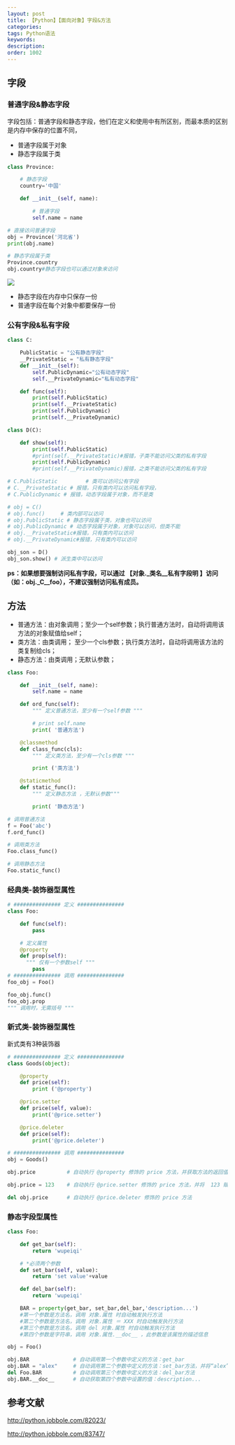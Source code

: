 ```yaml
---
layout: post
title: 【Python】【面向对象】字段&方法
categories:
tags: Python语法
keywords:
description:
order: 1002
---
```


## 字段
### 普通字段&静态字段
字段包括：普通字段和静态字段，他们在定义和使用中有所区别，而最本质的区别是内存中保存的位置不同，

- 普通字段属于对象
- 静态字段属于类

```py
class Province:

    # 静态字段
    country='中国'

    def __init__(self, name):

        # 普通字段
        self.name = name

# 直接访问普通字段
obj = Province('河北省')
print(obj.name)

# 静态字段属于类
Province.country
obj.country#静态字段也可以通过对象来访问
```

<img src='http://www.guofei.site/public/postimg2/pythonoop1.jpg'>  

- 静态字段在内存中只保存一份
- 普通字段在每个对象中都要保存一份

### 公有字段&私有字段

```py
class C:

    PublicStatic = "公有静态字段"
    __PrivateStatic = "私有静态字段"
    def __init__(self):
        self.PublicDynamic="公有动态字段"
        self.__PrivateDynamic="私有动态字段"

    def func(self):
        print(self.PublicStatic)
        print(self.__PrivateStatic)
        print(self.PublicDynamic)
        print(self.__PrivateDynamic)

class D(C):

    def show(self):
        print(self.PublicStatic)
        #print(self.__PrivateStatic)#报错，子类不能访问父类的私有字段
        print(self.PublicDynamic)
        #print(self.__PrivateDynamic)报错，之类不能访问父类的私有字段

# C.PublicStatic         # 类可以访问公有字段
# C.__PrivateStatic # 报错，只有类内可以访问私有字段，
# C.PublicDynamic # 报错，动态字段属于对象，而不是类

# obj = C()
# obj.func()     # 类内部可以访问
# obj.PublicStatic # 静态字段属于类，对象也可以访问
# obj.PublicDynamic # 动态字段属于对象，对象可以访问，但类不能
# obj.__PrivateStatic#报错，只有类内可以访问
# obj.__PrivateDynamic#报错，只有类内可以访问

obj_son = D()
obj_son.show() # 派生类中可以访问

```

**ps：如果想要强制访问私有字段，可以通过 【对象._类名__私有字段明 】访问（如：obj._C__foo），不建议强制访问私有成员。**  



## 方法

- 普通方法：由对象调用；至少一个self参数；执行普通方法时，自动将调用该方法的对象赋值给self；
- 类方法：由类调用； 至少一个cls参数；执行类方法时，自动将调用该方法的类复制给cls；
- 静态方法：由类调用；无默认参数；

```py
class Foo:

    def __init__(self, name):
        self.name = name

    def ord_func(self):
        """ 定义普通方法，至少有一个self参数 """

        # print self.name
        print( '普通方法')

    @classmethod
    def class_func(cls):
        """ 定义类方法，至少有一个cls参数 """

        print ('类方法')

    @staticmethod
    def static_func():
        """ 定义静态方法 ，无默认参数"""

        print( '静态方法')

# 调用普通方法
f = Foo('abc')
f.ord_func()

# 调用类方法
Foo.class_func()

# 调用静态方法
Foo.static_func()
```


### 经典类-装饰器型属性
```py
# ############### 定义 ###############
class Foo:

    def func(self):
        pass

    # 定义属性
    @property
    def prop(self):
      """ 仅有一个参数self """
        pass
# ############### 调用 ###############
foo_obj = Foo()

foo_obj.func()
foo_obj.prop   
""" 调用时，无需括号 """
```

### 新式类-装饰器型属性

新式类有3种装饰器

```py
# ############### 定义 ###############
class Goods(object):

    @property
    def price(self):
        print ('@property')

    @price.setter
    def price(self, value):
        print('@price.setter')

    @price.deleter
    def price(self):
        print('@price.deleter')

# ############### 调用 ###############
obj = Goods()

obj.price          # 自动执行 @property 修饰的 price 方法，并获取方法的返回值

obj.price = 123    # 自动执行 @price.setter 修饰的 price 方法，并将  123 赋值给方法的参数

del obj.price      # 自动执行 @price.deleter 修饰的 price 方法
```

### 静态字段型属性

```py
class Foo:

    def get_bar(self):
        return 'wupeiqi'

    # *必须两个参数
    def set_bar(self, value):
        return 'set value'+value

    def del_bar(self):
        return 'wupeiqi'

    BAR = property(get_bar, set_bar,del_bar,'description...')
    #第一个参数是方法名，调用 对象.属性 时自动触发执行方法
    #第二个参数是方法名，调用 对象.属性 ＝ XXX 时自动触发执行方法
    #第三个参数是方法名，调用 del 对象.属性 时自动触发执行方法
    #第四个参数是字符串，调用 对象.属性.__doc__ ，此参数是该属性的描述信息

obj = Foo()

obj.BAR              # 自动调用第一个参数中定义的方法：get_bar
obj.BAR = "alex"     # 自动调用第二个参数中定义的方法：set_bar方法，并将“alex”当作参数传入
del Foo.BAR          # 自动调用第三个参数中定义的方法：del_bar方法
obj.BAR.__doc__      # 自动获取第四个参数中设置的值：description...
```


## 参考文献

http://python.jobbole.com/82023/  

http://python.jobbole.com/83747/
